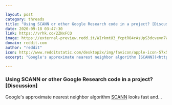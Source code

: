 ```yaml
---

layout: post
category: threads
title: "Using SCANN or other Google Research code in a project? [Discussion]"
date: 2020-09-18 03:47:30
link: https://vrhk.co/2ZNxFCQ
image: https://external-preview.redd.it/WIrkmtU3_fcptRO4rAsUpS3dcvevn7W-qKDu5KWN0BM.jpg?width=1200&height=628.272251309&auto=webp&crop=1200:628.272251309,smart&s=961626fbb0df6349a19fa52473008bddd1c3e740
domain: reddit.com
author: "reddit"
icon: http://www.redditstatic.com/desktop2x/img/favicon/apple-icon-57x57.png
excerpt: "Google's approximate nearest neighbor algorithm [SCANN](<https://ai.googleblog.com/2020/07/announcing-scann-efficient-vector.html>) looks fast and..."

---
```


### Using SCANN or other Google Research code in a project? [Discussion]

Google's approximate nearest neighbor algorithm [SCANN](<https://ai.googleblog.com/2020/07/announcing-scann-efficient-vector.html>) looks fast and...